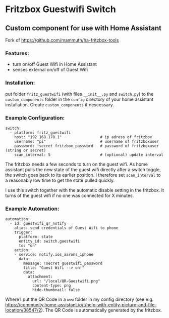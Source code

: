 # Fritzbox Guestwifi Switch
## Custom component for use with Home Assistant

Fork of https://github.com/mammuth/ha-fritzbox-tools

### Features:
* turn on/off Guest Wifi in Home Assistant
* senses external on/off of Guest Wifi

### Installation:
put folder `fritz_guestwifi` (with files `__init__.py` and `switch.py`) to the `custom_components` folder in the `config` directory of your home assistant installation. Create `custom_components` if nescessary.

### Example Configuration:
```
switch:
  - platform: fritz_guestwifi
    host: "192.168.178.1"                 # ip adress of fritzbox
    username: "pi"                        # username of fritzboxuser
    password: !secret fritzbox_password   # password of fritzboxuser (string or secret)
    scan_interval: 5                      # (optional) update interval
```

The fritzbox needs a few seconds to turn on the guest wifi. As home assistant pulls the new state of the guest wifi directly after a switch toggle, the switch goes back to its earlier position. I therefore set `scan_interval` to a reasonably low time to get the state pulled quickly.

I use this switch together with the automatic disable setting in the fritzbox. It turns of the guest wifi if no one was connected for X minutes.

### Example Automation:
```
automation:
  - id: guestwifi_qr_notify
    alias: send credentials of Guest Wifi to phone
    trigger:
      platform: state
      entity_id: switch.guestwifi
      to: "on"
    action:
    - service: notify.ios_aarons_iphone
      data:
        message: !secret guestwifi_password
        title: "Guest Wifi --> on!"
        data:
          attachment:
            url: "/local/QR-Guestwifi.png"
            content-type: png
            hide-thumbnail: false
```
Where I put the QR Code in a `www` folder in my config directory (see e.g. https://community.home-assistant.io/t/help-with-entity-picture-and-file-location/38547/2). The QR Code is automatically generated by the fritzbox.
